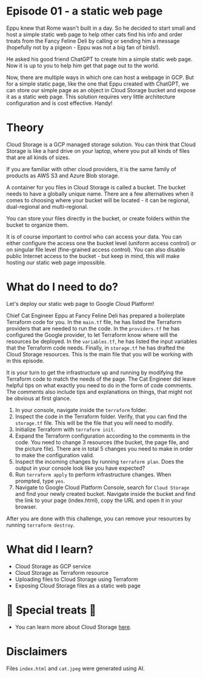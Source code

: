 # Episode 01 - a static web page

Eppu knew that Rome wasn't built in a day. So he decided to start small and host a simple static web page to help other cats find his info and order treats from the Fancy Feline Deli by calling or sending him a message (hopefully not by a pigeon - Eppu was not a big fan of birds!).

He asked his good friend ChatGPT to create him a simple static web page. Now it is up to you to help him get that page out to the world.

Now, there are multiple ways in which one can host a webpage in GCP. But for a simple static page, like the one that Eppu created with ChatGPT, we can store our simple page as an object in Cloud Storage bucket and expose it as a static web page. This solution requires very little architecture configuration and is cost effective. Handy!

# Theory

Cloud Storage is a GCP managed storage solution. You can think that Cloud Storage is like a hard drive on your laptop, where you put all kinds of files that are all kinds of sizes.

If you are familiar with other cloud providers, it is the same family of products as AWS S3 and Azure Blob storage.

A container for you files in Cloud Storage is called a bucket. The bucket needs to have a globally unique name. There are a few alternatives when it comes to choosing where your bucket will be located - it can be regional, dual-regional and multi-regional. 

You can store your files directly in the bucket, or create folders within the bucket to organize them.

It is of course important to control who can access your data. You can either configure the access one the bucket level (uniform access control) or on singular file level (fine-grained access control). You can also disable public Internet access to the bucket - but keep in mind, this will make hosting our static web page impossible.

# What do I need to do?

Let's deploy our static web page to Google Cloud Platform! 

Chief Cat Engineer Eppu at Fancy Feline Deli has prepared a boilerplate Terraform code for you. 
In the `main.tf` file, he has listed the Terraform providers that are needed to run the code.
In the `providers.tf` he has configured the Google provider, to let Terraform know where will the resources be deployed. 
In the `variables.tf`, he has listed the input variables that the Terraform code needs.
Finally, in `storage.tf` he has drafted the Cloud Storage resources. This is the main file that you will be working with in this episode.

It is your turn to get the infrastructure up and running by modifying the Terraform code to match the needs of the page. The Cat Engineer did leave helpful tips on what exactly you need to do in the form of code comments. The comments also include tips and explanations on things, that might not be obvious at first glance.

1. In your console, navigate inside the `terraform` folder.
2. Inspect the code in the Terraform folder. Verify, that you can find the `storage.tf` file. This will be the file that you will need to modify.
3. Initialize Terraform with `terraform init`.
4. Expand the Terraform configuration according to the comments in the code. You need to change 3 resources (the bucket, the page file, and the picture file). There are in total 5 changes you need to make in order to make the configuration valid.
5. Inspect the incoming changes by running `terraform plan`. Does the output in your console look like you have expected?
6. Run `terraform apply` to perform infrastructure changes. When prompted, type `yes`.
7. Navigate to Google Cloud Platform Console, search for `Cloud Storage` and find your newly created bucket. Navigate inside the bucket and find the link to your page (index.html), copy the URL and open it in your browser.

After you are done with this challenge, you can remove your resources by running `terraform destroy`.

# What did I learn?

- Cloud Storage as GCP service
- Cloud Storage as Terraform resource 
- Uploading files to Cloud Storage using Terraform 
- Exposing Cloud Storage files as a static web page

# 🐾 Special treats 🐾 

- You can learn more about Cloud Storage [here](https://cloud.google.com/storage?hl=en). 

# Disclaimers 

Files `index.html` and `cat.jpeg` were generated using AI.

